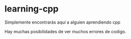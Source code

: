 # learning-cpp
Simplemente encontrarás aquí a alguien aprendiendo cpp

Hay muchas posibilidades de ver muchos errores de codigo.